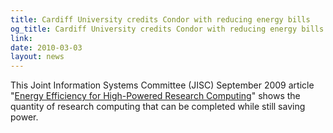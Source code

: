 ```yaml
---
title: Cardiff University credits Condor with reducing energy bills
og_title: Cardiff University credits Condor with reducing energy bills
link: 
date: 2010-03-03
layout: news
---
```


This Joint Information Systems Committee (JISC) September 2009 article "<a href="http://www.jisc.ac.uk/media/documents/publications/greenict-cardiff.pdf" data-proofer-ignore>Energy Efficiency for High-Powered Research Computing</a>" shows the quantity of research computing that can be completed while still saving power. 

